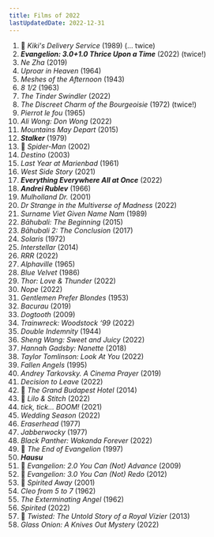 ```yaml
---
title: Films of 2022
lastUpdatedDate: 2022-12-31
---
```


1. 🔁 *Kiki's Delivery Service* (1989) (... twice)
2. ***Evangelion: 3.0+1.0 Thrice Upon a Time*** (2022) (twice!)
3. *Ne Zha* (2019)
4. *Uproar in Heaven* (1964)
5. *Meshes of the Afternoon* (1943)
6. *8 1/2* (1963)
7. *The Tinder Swindler* (2022)
8. *The Discreet Charm of the Bourgeoisie* (1972) (twice!)
9. *Pierrot le fou* (1965)
10. *Ali Wong: Don Wong* (2022)
11. *Mountains May Depart* (2015)
12. ***Stalker*** (1979)
13. 🔁 *Spider-Man* (2002)
14. *Destino* (2003)
15. *Last Year at Marienbad* (1961)
16. *West Side Story* (2021)
17. ***Everything Everywhere All at Once*** (2022)
18. ***Andrei Rublev*** (1966)
19. *Mulholland Dr.* (2001)
20. *Dr Strange in the Multiverse of Madness* (2022)
21. *Surname Viet Given Name Nam* (1989)
22. *Bāhubali: The Beginning* (2015)
23. *Bāhubali 2: The Conclusion* (2017)
24. *Solaris* (1972)
25. *Interstellar* (2014)
26. *RRR* (2022)
27. *Alphaville* (1965)
28. *Blue Velvet* (1986)
29. *Thor: Love & Thunder* (2022)
30. *Nope* (2022)
31. *Gentlemen Prefer Blondes* (1953)
32. *Bacurau* (2019)
33. *Dogtooth* (2009)
34. *Trainwreck: Woodstock ‘99* (2022)
35. *Double Indemnity* (1944)
36. *Sheng Wang: Sweet and Juicy* (2022)
37. *Hannah Gadsby: Nanette* (2018)
38. *Taylor Tomlinson: Look At You* (2022)
39. *Fallen Angels* (1995)
40. *Andrey Tarkovsky. A Cinema Prayer* (2019)
41. *Decision to Leave* (2022)
42. 🔁 *The Grand Budapest Hotel* (2014)
43. 🔁 *Lilo & Stitch* (2022)
44. *tick, tick… BOOM!* (2021)
45. *Wedding Season* (2022)
46. *Eraserhead* (1977)
47. *Jabberwocky* (1977)
48. *Black Panther: Wakanda Forever* (2022)
49. 🔁 *The End of Evangelion* (1997)
50. ***Hausu***
51. 🔁 *Evangelion: 2.0 You Can (Not) Advance* (2009)
52. 🔁 *Evangelion: 3.0 You Can (Not) Redo* (2012)
53. 🔁 *Spirited Away* (2001)
54. *Cleo from 5 to 7* (1962)
55. *The Exterminating Angel* (1962)
56. *Spirited* (2022)
57. 🔁 *Twisted: The Untold Story of a Royal Vizier* (2013)
58. *Glass Onion: A Knives Out Mystery* (2022)